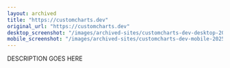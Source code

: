 ```yaml
---
layout: archived
title: "https://customcharts.dev"
original_url: "https://customcharts.dev"
desktop_screenshot: "/images/archived-sites/customcharts-dev-desktop-20250620.png"
mobile_screenshot: "/images/archived-sites/customcharts-dev-mobile-20250620.png"
---
```


DESCRIPTION GOES HERE
